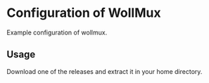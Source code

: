 # Configuration of WollMux

Example configuration of wollmux.

## Usage
Download one of the releases and extract it in your home directory.
